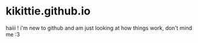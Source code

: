# kikittie.github.io
haiii ! i'm new to github and am just looking at how things work, don't mind me :3
